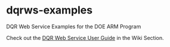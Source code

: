 # dqrws-examples
DQR Web Service Examples for the DOE ARM Program

Check out the [DQR Web Service User Guide](https://github.com/Sean-T-Moore/dqrws-examples/wiki) in the Wiki Section.



